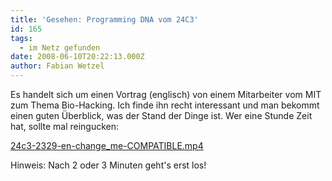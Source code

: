 ```yaml
---
title: 'Gesehen: Programming DNA vom 24C3'
id: 165
tags:
  - im Netz gefunden
date: 2008-06-10T20:22:13.000Z
author: Fabian Wetzel
---
```


Es handelt sich um einen Vortrag (englisch) von einem Mitarbeiter vom MIT zum Thema Bio-Hacking. Ich finde ihn recht interessant und man bekommt einen guten Überblick, was der Stand der Dinge ist. Wer eine Stunde Zeit hat, sollte mal reingucken:

[24c3-2329-en-change_me-COMPATIBLE.mp4](http://dewy.fem.tu-ilmenau.de/CCC/24C3/mp4/24c3-2329-en-change_me-COMPATIBLE.mp4 "24c3-2329-en-change_me-COMPATIBLE.mp4")

Hinweis: Nach 2 oder 3 Minuten geht's erst los!
